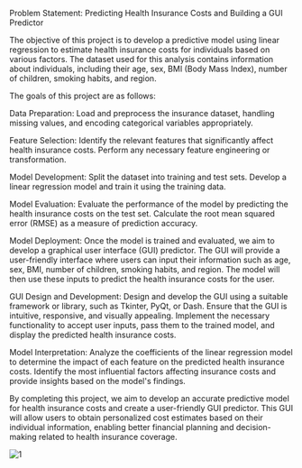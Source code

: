 Problem Statement: Predicting Health Insurance Costs and Building a GUI Predictor

The objective of this project is to develop a predictive model using linear regression to estimate health insurance costs for individuals based on various factors. The dataset used for this analysis contains information about individuals, including their age, sex, BMI (Body Mass Index), number of children, smoking habits, and region.

The goals of this project are as follows:

Data Preparation: Load and preprocess the insurance dataset, handling missing values, and encoding categorical variables appropriately.

Feature Selection: Identify the relevant features that significantly affect health insurance costs. Perform any necessary feature engineering or transformation.

Model Development: Split the dataset into training and test sets. Develop a linear regression model and train it using the training data.

Model Evaluation: Evaluate the performance of the model by predicting the health insurance costs on the test set. Calculate the root mean squared error (RMSE) as a measure of prediction accuracy.

Model Deployment: Once the model is trained and evaluated, we aim to develop a graphical user interface (GUI) predictor. The GUI will provide a user-friendly interface where users can input their information such as age, sex, BMI, number of children, smoking habits, and region. The model will then use these inputs to predict the health insurance costs for the user.

GUI Design and Development: Design and develop the GUI using a suitable framework or library, such as Tkinter, PyQt, or Dash. Ensure that the GUI is intuitive, responsive, and visually appealing. Implement the necessary functionality to accept user inputs, pass them to the trained model, and display the predicted health insurance costs.

Model Interpretation: Analyze the coefficients of the linear regression model to determine the impact of each feature on the predicted health insurance costs. Identify the most influential factors affecting insurance costs and provide insights based on the model's findings.

By completing this project, we aim to develop an accurate predictive model for health insurance costs and create a user-friendly GUI predictor. This GUI will allow users to obtain personalized cost estimates based on their individual information, enabling better financial planning and decision-making related to health insurance coverage.






![1](https://github.com/polpratik68/ML_Projects-/assets/132188237/61f32de3-4484-4711-8f86-ea6e81afa7c5)


